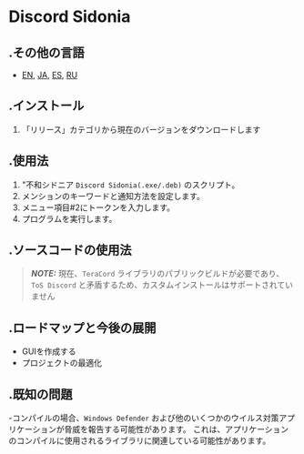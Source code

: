 # Discord Sidonia 
## .その他の言語
- [EN](README.md), [JA](README.ja.md), [ES](README.es.md), [RU](README.ru.md)

## .インストール
1. 「リリース」カテゴリから現在のバージョンをダウンロードします

## .使用法
1. "不和シドニア `Discord Sidonia(.exe/.deb)` のスクリプト。
2. メンションのキーワードと通知方法を設定します。
3. メニュー項目#2にトークンを入力します。
4. プログラムを実行します。

## .ソースコードの使用法
>**_NOTE:_** 現在、`TeraCord` ライブラリのパブリックビルドが必要であり、`ToS Discord` と矛盾するため、カスタムインストールはサポートされていません

## .ロードマップと今後の展開
- GUIを作成する
- プロジェクトの最適化

## .既知の問題
-コンパイルの場合、`Windows Defender` および他のいくつかのウイルス対策アプリケーションが脅威を報告する可能性があります。 これは、アプリケーションのコンパイルに使用されるライブラリに関連している可能性があります。
